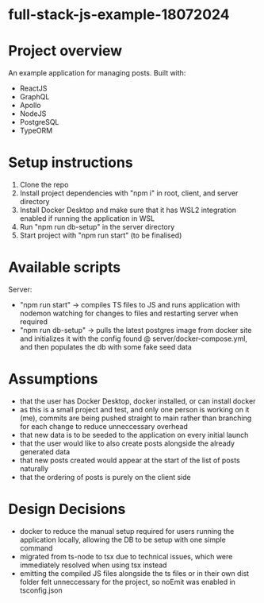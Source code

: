 # full-stack-js-example-18072024

# Project overview

An example application for managing posts.
Built with:

- ReactJS
- GraphQL
- Apollo
- NodeJS
- PostgreSQL
- TypeORM

# Setup instructions

1. Clone the repo
2. Install project dependencies with "npm i" in root, client, and server directory
3. Install Docker Desktop and make sure that it has WSL2 integration enabled if running the application in WSL
4. Run "npm run db-setup" in the server directory
5. Start project with "npm run start" (to be finalised)

# Available scripts

Server:

- "npm run start" -> compiles TS files to JS and runs application with nodemon watching for changes to files and restarting server when required
- "npm run db-setup" -> pulls the latest postgres image from docker site and initializes it with the config found @ server/docker-compose.yml, and then populates the db with some fake seed data

# Assumptions

- that the user has Docker Desktop, docker installed, or can install docker
- as this is a small project and test, and only one person is working on it (me), commits are being pushed straight to main rather than branching for each change to reduce unneccessary overhead
- that new data is to be seeded to the application on every initial launch
- that the user would like to also create posts alongside the already generated data
- that new posts created would appear at the start of the list of posts naturally
- that the ordering of posts is purely on the client side

# Design Decisions

- docker to reduce the manual setup required for users running the application locally, allowing the DB to be setup with one simple command
- migrated from ts-node to tsx due to technical issues, which were immediately resolved when using tsx instead
- emitting the compiled JS files alongside the ts files or in their own dist folder felt unneccessary for the project, so noEmit was enabled in tsconfig.json
